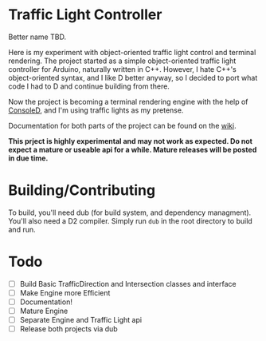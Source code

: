 # Traffic Light Controller
Better name TBD.

Here is my experiment with object-oriented traffic light control and terminal rendering. The project started as a simple object-oriented traffic light controller for Arduino, naturally written in C\++. However, I hate C\++'s object-oriented syntax, and I like D better anyway, so I decided to port what code I had to D and continue building from there.

Now the project is becoming a terminal rendering engine with the help of [ConsoleD](https://github.com/robik/ConsoleD), and I'm using traffic lights as my pretense.

Documentation for both parts of the project can be found on the [wiki](https://github.com/MggMuggins/TrafficLights/wiki).

**This prject is highly experimental and may not work as expected. Do not expect a mature or useable api for a while. Mature releases will be posted in due time.**

# Building/Contributing
To build, you'll need dub (for build system, and dependency managment). You'll also need a D2 compiler. Simply run ```dub``` in the root directory to build and run.

# Todo
- [ ] Build Basic TrafficDirection and Intersection classes and interface
- [ ] Make Engine more Efficient
- [ ] Documentation!
- [ ] Mature Engine
- [ ] Separate Engine and Traffic Light api
- [ ] Release both projects via dub
